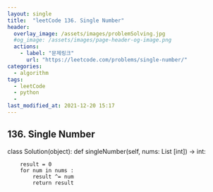 ```yaml
---
layout: single
title:  "leetCode 136. Single Number"
header:
  overlay_image: /assets/images/problemSolving.jpg
  #og_image: /assets/images/page-header-og-image.png
  actions:
    - label: "문제링크"
      url: "https://leetcode.com/problems/single-number/"
categories:
  - algorithm
tags:
  - leetCode
  - python
  - 
last_modified_at: 2021-12-20 15:17
---
```

## **136. Single Number**

class Solution(object):
    def singleNumber(self, nums: List [int]) -> int:
      
        result = 0
        for num in nums :
            result ^= num
            return result
        
